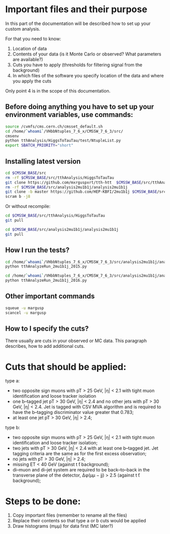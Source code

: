 # Important files and their purpose

In this part of the documentation will be described how to set up your custom analysis.

For that you need to know:

1. Location of data
2. Contents of your data (is it Monte Carlo or observed? What parameters are available?)
3. Cuts you have to apply (thresholds for filtering signal from the background)
4. In which files of the software you specify location of the data and where you apply the cuts

Only point 4 is in the scope of this documentation.


## Before doing anything you have to set up your environment variables, use commands:

```bash
source /cvmfs/cms.cern.ch/cmsset_default.sh
cd /home/`whoami`/VHbbNtuples_7_6_x/CMSSW_7_6_3/src/
cmsenv
python tthAnalysis/HiggsToTauTau/test/NtupleList.py
export SBATCH_PRIORITY="short"
```


## Installing latest version

```bash
cd $CMSSW_BASE/src
rm -rf $CMSSW_BASE/src/tthAnalysis/HiggsToTauTau
git clone https://github.com/mxrguspxrt/tth-htt  $CMSSW_BASE/src/tthAnalysis/HiggsToTauTau
rm -rf $CMSSW_BASE/src/analysis2mu1b1j/analysis2mu1b1j
git clone -b master https://github.com/HEP-KBFI/2mu1b1j $CMSSW_BASE/src/analysis2mu1b1j/analysis2mu1b1j
scram b -j8
```

Or without recompile:

```bash
cd $CMSSW_BASE/src/tthAnalysis/HiggsToTauTau
git pull

cd $CMSSW_BASE/src/analysis2mu1b1j/analysis2mu1b1j
git pull
```


## How I run the tests?

```bash
cd /home/`whoami`/VHbbNtuples_7_6_x/CMSSW_7_6_3/src/analysis2mu1b1j/analysis2mu1b1j/test
python tthAnalyzeRun_2mu1b1j_2015.py

cd /home/`whoami`/VHbbNtuples_7_6_x/CMSSW_7_6_3/src/analysis2mu1b1j/analysis2mu1b1j/test
python tthAnalyzeRun_2mu1b1j_2016.py
```


## Other important commands

```bash
squeue -u margusp
scancel -u margusp
```



## How to I specify the cuts?

There usually are cuts in your observed or MC data. This paragraph describes,
how to add additional cuts.


# Cuts that should be applied:

type a:

* two opposite sign muons with pT > 25 GeV, |η| < 2.1 with tight muon identification and loose tracker isolation
* one b–tagged jet pT > 30 GeV, |η| < 2.4 and no other jets with pT > 30 GeV, |η| < 2.4. Jet is tagged with CSV MVA algorithm and is required to have the b–tagging discriminator value greater that 0.783;
* at least one jet pT > 30 GeV, |η| > 2.4;

type b:

* two opposite sign muons with pT > 25 GeV, |η| < 2.1 with tight muon identification and loose tracker isolation;
* two jets with pT > 30 GeV, |η| < 2.4 with at least one b–tagged jet. Jet tagging criteria are the same as for the first excess observation;
* no jets with pT > 30 GeV, |η| > 2.4;
* missing ET < 40 GeV (against t ̄t background);
* di–muon and di–jet system are required to be back–to–back in the transverse plane of the detector, ∆φ(μμ − jj) > 2.5 (against t ̄t background);


# Steps to be done:

1. Copy important files (remember to rename all the files)
2. Replace their contents so that type a or b cuts would be applied
3. Draw histograms (mμμ) for data first (MC later?)
